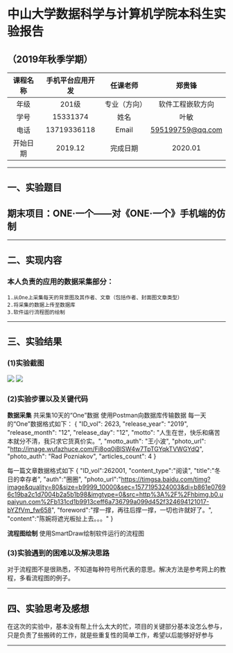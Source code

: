 # 中山大学数据科学与计算机学院本科生实验报告
## （2019年秋季学期）
| 课程名称 | 手机平台应用开发 | 任课老师 | 郑贵锋 |
| :------------: | :-------------: | :------------: | :-------------: |
| 年级 | 201级 | 专业（方向） | 软件工程嵌软方向 |
| 学号 | 15331374| 姓名 | 叶敏 |
| 电话 | 13719336118 | Email | 595199759@qq.com |
| 开始日期 | 2019.12 | 完成日期 | 2020.01

---

## 一、实验题目
## 期末项目：ONE·一个——对《ONE·一个》手机端的仿制

---

## 二、实现内容
### 本人负责的应用的数据采集部分：
    1.从One上采集每天的背景图及其作者、文章（包括作者、封面图文章类型）
    2.将采集的数据上传至数据库
    3.软件运行流程图的绘制

---

## 三、实验结果
### (1)实验截图
![](https://img-blog.csdnimg.cn/20200119224436137.png?x-oss-process=image/watermark,type_ZmFuZ3poZW5naGVpdGk,shadow_10,text_aHR0cHM6Ly9ibG9nLmNzZG4ubmV0L3llYWhheWU=,size_16,color_FFFFFF,t_70)
![](https://img-blog.csdnimg.cn/20200119224455626.png?x-oss-process=image/watermark,type_ZmFuZ3poZW5naGVpdGk,shadow_10,text_aHR0cHM6Ly9ibG9nLmNzZG4ubmV0L3llYWhheWU=,size_16,color_FFFFFF,t_70)
  
### (2)实验步骤以及关键代码
**数据采集**
共采集10天的“One”数据
使用Postman向数据库传输数据
每一天的“One”数据格式如下：
{
    "ID_vol": 2623,
    "release_year": "2019",
    "release_month": "12",
    "release_day": "12",
    "motto": "人生在世，快乐和痛苦本就分不清，我只求它货真价实。",
    "motto_auth": "王小波",
    "photo_url": "http://image.wufazhuce.com/Fi8oq0iBlSW4w7TpTGYqkTVWGYdQ",
    "photo_auth": "Rad Pozniakov",
    "articles_count": 4
}

每一篇文章数据格式如下
{
	"ID_vol":262001,
	"content_type":"阅读",
	"title":"冬日的幸存者",
	"auth":"圈圈",
	"photo_url":"https://timgsa.baidu.com/timg?image&quality=80&size=b9999_10000&sec=1577195324003&di=b861e07696c19ba2c1d7004b2a5b1b98&imgtype=0&src=http%3A%2F%2Fhbimg.b0.upaiyun.com%2Fb131cd1b9913ceff6a736799a099d452f324694121017-bYZfVm_fw658",
	"foreword":"撑一撑，再往后撑一撑，一切也许就好了。",
	"content":"陈婉将遮光板扯上去。。。"
}

**流程图绘制**
使用SmartDraw绘制软件运行的流程图
  
### (3)实验遇到的困难以及解决思路
对于流程图不是很熟悉，不知道每种符号所代表的意思。解决方法是参考网上的教程，多看流程图的例子。
  
---


## 四、实验思考及感想
在这次的实验中，基本没有帮上什么太大的忙，项目的关键部分基本没怎么参与，只是负责了些搬砖的工作，就是些重复性的简单工作，希望以后能够好好参与

---

